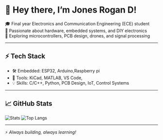 # 👋 Hey there, I’m Jones Rogan D!

🎓 Final year Electronics and Communication Engineering (ECE) student  
🔧 Passionate about hardware, embedded systems, and DIY electronics  
🚀 Exploring microcontrollers, PCB design, drones, and signal processing

---

## ⚡ Tech Stack
- 🛠️ Embedded: ESP32, Arduino,Raspberry pi
- 🧰 Tools: KiCad, MATLAB, VS Code,
- 💡 Skills: C/C++, Python, PCB Design, IoT, Control Systems

---

## 📈 GitHub Stats
![Stats](https://github-readme-stats.vercel.app/api?username=roganjo&show_icons=true&theme=tokyonight)
![Top Langs](https://github-readme-stats.vercel.app/api/top-langs/?username=roganjo&layout=compact&theme=tokyonight)

---

⚡ *Always building, always learning!*
